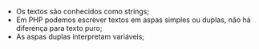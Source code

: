 * Os textos são conhecidos como strings; 
* Em PHP podemos escrever textos em aspas simples ou duplas, não há diferença para texto puro; 
* As aspas duplas interpretam variáveis;